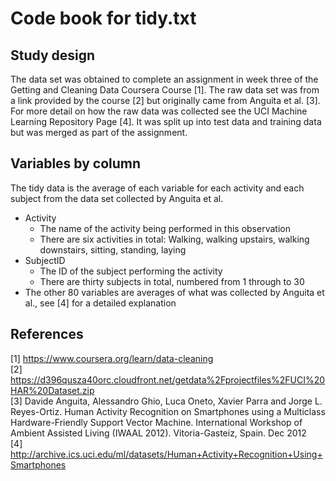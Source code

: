 # Code book for tidy.txt
  
  
## Study design
The data set was obtained to complete an assignment in week three of the Getting and Cleaning Data Coursera Course [1].
The raw data set was from a link provided by the course [2] but originally came from Anguita et al. [3].
For more detail on how the raw data was collected see the UCI Machine Learning Repository Page [4].
It was split up into test data and training data but was merged as part of the assignment.
  
## Variables by column

The tidy data is the average of each variable for each activity and each subject from the data set collected by Anguita et al.
  
* Activity
  * The name of the activity being performed in this observation
  * There are six activities in total: Walking, walking upstairs, walking downstairs, sitting, standing, laying
* SubjectID
  * The ID of the subject performing the activity
  * There are thirty subjects in total, numbered from 1 through to 30
* The other 80 variables are averages of what was collected by Anguita et al., see [4] for a detailed explanation
  
## References  
[1] https://www.coursera.org/learn/data-cleaning  
[2] https://d396qusza40orc.cloudfront.net/getdata%2Fprojectfiles%2FUCI%20HAR%20Dataset.zip  
[3] Davide Anguita, Alessandro Ghio, Luca Oneto, Xavier Parra and Jorge L. Reyes-Ortiz. Human Activity Recognition on Smartphones using a Multiclass Hardware-Friendly Support Vector Machine. International Workshop of Ambient Assisted Living (IWAAL 2012). Vitoria-Gasteiz, Spain. Dec 2012  
[4] http://archive.ics.uci.edu/ml/datasets/Human+Activity+Recognition+Using+Smartphones
